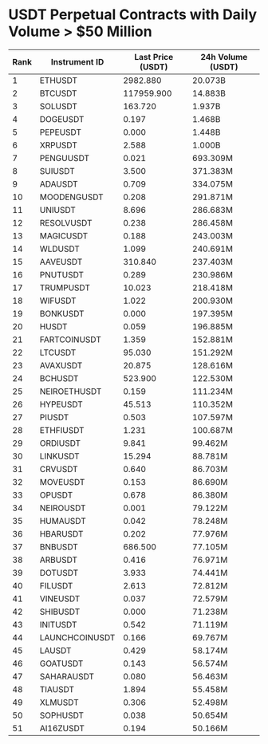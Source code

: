 # USDT Perpetual Contracts with Daily Volume > $50 Million

| Rank | Instrument ID | Last Price (USDT) | 24h Volume (USDT) |
|------|---------------|-------------------|-------------------|
| 1 | ETHUSDT | 2982.880 | 20.073B |
| 2 | BTCUSDT | 117959.900 | 14.883B |
| 3 | SOLUSDT | 163.720 | 1.937B |
| 4 | DOGEUSDT | 0.197 | 1.468B |
| 5 | PEPEUSDT | 0.000 | 1.448B |
| 6 | XRPUSDT | 2.588 | 1.000B |
| 7 | PENGUUSDT | 0.021 | 693.309M |
| 8 | SUIUSDT | 3.500 | 371.383M |
| 9 | ADAUSDT | 0.709 | 334.075M |
| 10 | MOODENGUSDT | 0.208 | 291.871M |
| 11 | UNIUSDT | 8.696 | 286.683M |
| 12 | RESOLVUSDT | 0.238 | 286.458M |
| 13 | MAGICUSDT | 0.188 | 243.003M |
| 14 | WLDUSDT | 1.099 | 240.691M |
| 15 | AAVEUSDT | 310.840 | 237.403M |
| 16 | PNUTUSDT | 0.289 | 230.986M |
| 17 | TRUMPUSDT | 10.023 | 218.418M |
| 18 | WIFUSDT | 1.022 | 200.930M |
| 19 | BONKUSDT | 0.000 | 197.395M |
| 20 | HUSDT | 0.059 | 196.885M |
| 21 | FARTCOINUSDT | 1.359 | 152.881M |
| 22 | LTCUSDT | 95.030 | 151.292M |
| 23 | AVAXUSDT | 20.875 | 128.616M |
| 24 | BCHUSDT | 523.900 | 122.530M |
| 25 | NEIROETHUSDT | 0.159 | 111.234M |
| 26 | HYPEUSDT | 45.513 | 110.352M |
| 27 | PIUSDT | 0.503 | 107.597M |
| 28 | ETHFIUSDT | 1.231 | 100.687M |
| 29 | ORDIUSDT | 9.841 | 99.462M |
| 30 | LINKUSDT | 15.294 | 88.781M |
| 31 | CRVUSDT | 0.640 | 86.703M |
| 32 | MOVEUSDT | 0.153 | 86.690M |
| 33 | OPUSDT | 0.678 | 86.380M |
| 34 | NEIROUSDT | 0.001 | 79.122M |
| 35 | HUMAUSDT | 0.042 | 78.248M |
| 36 | HBARUSDT | 0.202 | 77.976M |
| 37 | BNBUSDT | 686.500 | 77.105M |
| 38 | ARBUSDT | 0.416 | 76.971M |
| 39 | DOTUSDT | 3.933 | 74.441M |
| 40 | FILUSDT | 2.613 | 72.812M |
| 41 | VINEUSDT | 0.037 | 72.579M |
| 42 | SHIBUSDT | 0.000 | 71.238M |
| 43 | INITUSDT | 0.542 | 71.119M |
| 44 | LAUNCHCOINUSDT | 0.166 | 69.767M |
| 45 | LAUSDT | 0.429 | 58.174M |
| 46 | GOATUSDT | 0.143 | 56.574M |
| 47 | SAHARAUSDT | 0.080 | 56.463M |
| 48 | TIAUSDT | 1.894 | 55.458M |
| 49 | XLMUSDT | 0.306 | 52.498M |
| 50 | SOPHUSDT | 0.038 | 50.654M |
| 51 | AI16ZUSDT | 0.194 | 50.166M |

